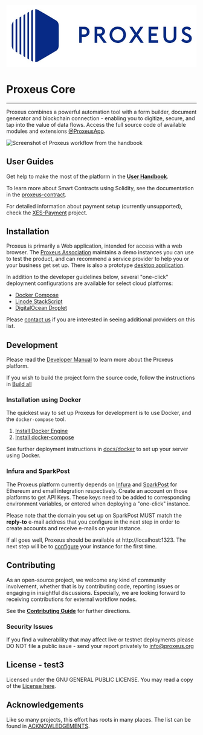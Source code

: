 ![](docs/_media/logo.png)

# Proxeus Core
----------------

Proxeus combines a powerful automation tool with a form builder, document generator and blockchain connection - enabling you to digitize, secure, and tap into the value of data flows. Access the full source code of available modules and extensions [@ProxeusApp](https://github.com/ProxeusApp).

![Screenshot of Proxeus workflow from the handbook](https://github.com/ProxeusApp/community/raw/master/handbook/Proxeus%20-%20The%20Complete%20Handbook_html_10299e76126cc024.png)

## User Guides

Get help to make the most of the platform in the **[User Handbook](https://github.com/ProxeusApp/community/blob/master/handbook/handbook.md)**.

To learn more about Smart Contracts using Solidity, see the documentation in the [proxeus-contract](https://github.com/ProxeusApp/proxeus-contract).

For detailed information about payment setup (currently unsupported), check the [XES-Payment](docs/xes-payment.md) project.

## Installation

Proxeus is primarily a Web application, intended for access with a web browser. The [Proxeus Association](https://proxeus.org) maintains a demo instances you can use to test the product, and can recommend a service provider to help you or your business get set up. There is also a prototype [desktop application](https://github.com/ProxeusApp/storage-app/blob/master/docs/overview.md).

In addition to the developer guidelines below, several "one-click" deployment configurations are available for select cloud platforms:

- [Docker Compose](docker-compose.yml)
- [Linode StackScript](deploy/linode/README.md)
- [DigitalOcean Droplet](deploy/digitalocean/README.md)

Please [contact us](https://github.com/ProxeusApp/community/discussions/3) if you are interested in seeing additional providers on this list.

## Development

Please read the [Developer Manual](https://doc.proxeus.com) to learn more about the Proxeus platform.

If you wish to build the project form the source code, follow the instructions in [Build all](docs/build_all.md)

### Installation using Docker

The quickest way to set up Proxeus for development is to use Docker, and the `docker-compose` tool.

1. [Install Docker Engine](https://docs.docker.com/install/)
2. [Install docker-compose](https://docs.docker.com/compose/install/)

See further deployment instructions in [docs/docker](docs/docker.md) to set up your server using Docker.

### Infura and SparkPost

The Proxeus platform currently depends on [Infura](https://infura.io/) and [SparkPost](https://www.sparkpost.com/)
for Ethereum and email integration respectively. Create an account on those platforms
to get API Keys. These keys need to be added to corresponding environment variables, or
entered when deploying a "one-click" instance.

Please note that the domain you set up on SparkPost MUST match the **reply-to** e-mail address that you configure in the next step in order to create accounts and receive e-mails on your instance.

If all goes well, Proxeus should be available at http://localhost:1323. The next step will be to [configure](docs/configure.md) your instance for the first time.

## Contributing

As an open-source project, we welcome any kind of community involvement, whether that is by contributing code, reporting issues or
engaging in insightful discussions. Especially, we are looking forward to receiving contributions for external workflow nodes.

See the **[Contributing Guide](docs/contributing.md)** for further directions.

### Security Issues

If you find a vulnerability that may affect live or testnet deployments please DO NOT file a public issue - send your report privately to info@proxeus.org

## License - test3

Licensed under the GNU GENERAL PUBLIC LICENSE. You may read a copy of the [License here](LICENSE).

## Acknowledgements

Like so many projects, this effort has roots in many places. The list can be found in [ACKNOWLEDGEMENTS](ACKNOWLEDGEMENTS).
